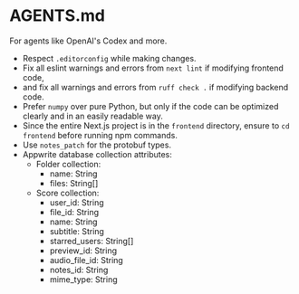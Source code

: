 # AGENTS.md

For agents like OpenAI's Codex and more.

- Respect `.editorconfig` while making changes.
- Fix all eslint warnings and errors from `next lint` if modifying frontend code,
- and fix all warnings and errors from `ruff check .` if modifying backend code.
- Prefer `numpy` over pure Python, but only if the code can be optimized clearly
  and in an easily readable way.
- Since the entire Next.js project is in the `frontend` directory, ensure to
  `cd frontend` before running npm commands.
- Use `notes_patch` for the protobuf types.
- Appwrite database collection attributes:
  - Folder collection:
    - name: String
    - files: String[]
  - Score collection:
    - user_id: String
    - file_id: String
    - name: String
    - subtitle: String
    - starred_users: String[]
    - preview_id: String
    - audio_file_id: String
    - notes_id: String
    - mime_type: String
